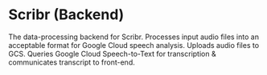 # Scribr (Backend)

The data-processing backend for Scribr. Processes input audio files into an acceptable format for Google Cloud speech analysis.
Uploads audio files to GCS. Queries Google Cloud Speech-to-Text for transcription & communicates transcript to front-end.
